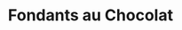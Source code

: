 ---
layout: recette
categories: [recettes]
hidden: true
lang: fr
title: Fondants au Chocolat
type: sucre
pour: pour 4 ramequins
ingredients: 
  - nom: oeufs 
    qte: 2
  - nom: sucre
    qte: 50
    unite: gr
  - nom: farine
    qte: 10
    unite: gr  
  - nom: beurre
    qte: 50
    unite: gr
  - nom: chocolat noir patissier 
    qte: 75
    unite: gr
  - nom: chocolat
    qte: 4
    unite: carreaux
preconditions:
  - Les oeufs et le beurre doivent être à température ambiante
  - Préchauffer le four à 180°C
etapes:
  - label: Préparation
    details:
      - Faire fondre le chocolat avec le beurre
      - Hors du feu, ajouter le sucre, les oeufs
      - Ajouter la farine
      - Répartir dans les ramequins
      - Ajouter un carré de chocolat au milieu de chaque ramequin
cuisson: 
  - Cuire 13 minutes à 180°C
  - Vérifier que le cake est cuit avec la pointe d'un couteau
variantes:
  - label: Utiliser des carreaux de chocolat blanc ou au lait
    todo: false
  - label: Mettre du caramel liquide au dessus du carreau de chocolat
    todo: false
---